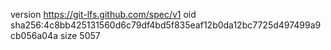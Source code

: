 version https://git-lfs.github.com/spec/v1
oid sha256:4c8bb425131560d6c79df4bd5f835eaf12b0da12bc7725d497499a9cb056a04a
size 5057

